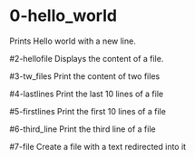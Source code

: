 # 0-hello_world
Prints Hello world with a new line.

#2-hellofile
Displays the content of a file.

#3-tw_files
Print the content of two files

#4-lastlines
Print the last 10 lines of a file

#5-firstlines
Print the first 10 lines of a file

#6-third_line
Print the third line of a file

#7-file
Create a file with a text redirected into it
